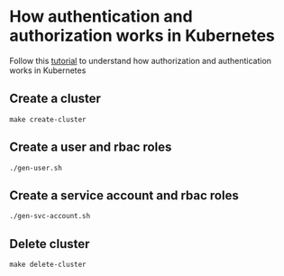 # How authentication and authorization works in Kubernetes

Follow this [tutorial](https://blog.kubesimplify.com/kubernetes-access-control-with-authentication-authorization-admission-control) to understand how authorization and authentication works in Kubernetes

## Create a cluster
```
make create-cluster
```

## Create a user and rbac roles
```
./gen-user.sh
```

## Create a service account and rbac roles
```
./gen-svc-account.sh
```

## Delete cluster
```
make delete-cluster
```
